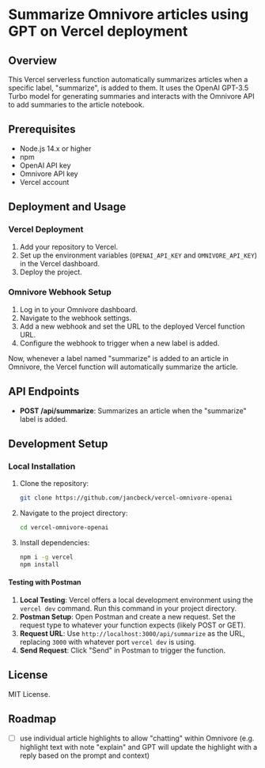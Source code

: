 # Summarize Omnivore articles using GPT on Vercel deployment

## Overview

This Vercel serverless function automatically summarizes articles when a specific label, "summarize", is added to them. It uses the OpenAI GPT-3.5 Turbo model for generating summaries and interacts with the Omnivore API to add summaries to the article notebook.

## Prerequisites

- Node.js 14.x or higher
- npm
- OpenAI API key
- Omnivore API key
- Vercel account

## Deployment and Usage

### Vercel Deployment

1. Add your repository to Vercel.
2. Set up the environment variables (`OPENAI_API_KEY` and `OMNIVORE_API_KEY`) in the Vercel dashboard.
3. Deploy the project.

### Omnivore Webhook Setup

1. Log in to your Omnivore dashboard.
2. Navigate to the webhook settings.
3. Add a new webhook and set the URL to the deployed Vercel function URL.
4. Configure the webhook to trigger when a new label is added.

Now, whenever a label named "summarize" is added to an article in Omnivore, the Vercel function will automatically summarize the article.

## API Endpoints

- **POST /api/summarize**: Summarizes an article when the "summarize" label is added.

## Development Setup

### Local Installation

1. Clone the repository:

   ```bash
   git clone https://github.com/jancbeck/vercel-omnivore-openai
   ```

2. Navigate to the project directory:

   ```bash
   cd vercel-omnivore-openai
   ```

3. Install dependencies:

   ```bash
   npm i -g vercel
   npm install
   ```

#### Testing with Postman

1. **Local Testing**: Vercel offers a local development environment using the `vercel dev` command. Run this command in your project directory.
2. **Postman Setup**: Open Postman and create a new request. Set the request type to whatever your function expects (likely POST or GET).
3. **Request URL**: Use `http://localhost:3000/api/summarize` as the URL, replacing `3000` with whatever port `vercel dev` is using.
4. **Send Request**: Click "Send" in Postman to trigger the function.

## License

MIT License.

## Roadmap

- [ ] use individual article highlights to allow "chatting" within Omnivore (e.g. highlight text with note "explain" and GPT will update the highlight with a reply based on the prompt and context)
